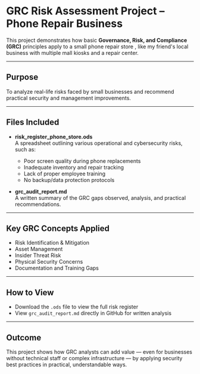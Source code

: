 #  GRC Risk Assessment Project – Phone Repair Business

This project demonstrates how basic **Governance, Risk, and Compliance (GRC)** principles apply to a small phone repair store , like my friend's local business with multiple mall kiosks and a repair center.

---

##  Purpose

To analyze real-life risks faced by small businesses and recommend practical security and management improvements.

---

##  Files Included

- **risk_register_phone_store.ods**  
  A spreadsheet outlining various operational and cybersecurity risks, such as:
  - Poor screen quality during phone replacements
  - Inadequate inventory and repair tracking
  - Lack of proper employee training
  - No backup/data protection protocols

- **grc_audit_report.md**  
  A written summary of the GRC gaps observed, analysis, and practical recommendations.

---

##  Key GRC Concepts Applied

- Risk Identification & Mitigation
- Asset Management
- Insider Threat Risk
- Physical Security Concerns
- Documentation and Training Gaps

---

## How to View

- Download the `.ods` file to view the full risk register
- View `grc_audit_report.md` directly in GitHub for written analysis

---

##  Outcome

This project shows how GRC analysts can add value — even for businesses without technical staff or complex infrastructure — by applying security best practices in practical, understandable ways.

